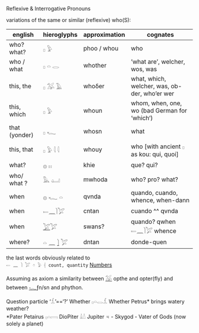 Reflexive & Interrogative Pronouns  

variations of the same or similar (reflexive) who(S):  

|english|hieroglyphs|approximation|cognates|  
|-------|-----------|-------------|--------|  
who? what? |  𓊪   𓅱	|phoo / whou|  who  
who / what | 𓊪   𓏏   𓂋|whother| ’what are’, welcher, wos, was  
this, the|  𓊪   𓅮   𓄿 	|whoδer | what, which, welcher, was, ob-der, who’er wer  
this, which |   𓊪   𓅱	|whoun| whom, when, one, wo (bad German for ‘which‘)  
that (yonder)|    𓊪   𓆑	|whosn| what  
this, that|   𓊪  𓅱  𓇋   𓇋  |whouy| who [with ancient 𓊪 as kou: qui, quoi]  
what?   |𓐍  𓏮   			|khie| que? qui?  
who/ what ?|   𓅓 𓂟   	|mwhoda| who? pro? what?  
when|𓐍 𓆑 𓏏|qvnda| quando, cuando, whence, when-dann  
when|𓍿𓈖𓌙𓅯 |cntan|cuando ^^ qvnda  
when|[𓅯](𓅯)𓅯|swans?|quando? qwhen  𓍿𓈖𓌙𓅯 whence  
where?|𓏏 𓈖 [𓌙](𓌙) 𓅯|dntan| donde-quen  

the last words obviously related to  
`𓍿 𓈖 𓌙 𓅯 𓏌 𓅱 𓏜 count, quantity` [Numbers](Numbers)  

Assuming as axiom a similarity between [𓅮](𓅮) opthe and opter(fly) and between [𓆑](𓆑)ƒn/sn and phython.  

Question particle  ‘𓆵’==‘?’   Whether 𓊪𓏏𓂋𓆵 	Whether Petrus* brings watery weather?  
 *Pater Petairus 𓊪𓏏𓇯 DioPiter 𓏙𓏚 Jupiter ♃ - Skygod - Vater of Gods (now solely a planet)  